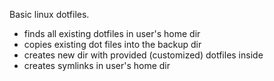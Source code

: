 Basic linux dotfiles. 

* finds all existing dotfiles in user's home dir
* copies existing dot files into the backup dir
* creates new dir with provided (customized) dotfiles inside
* creates symlinks in user's home dir
